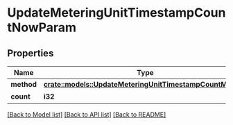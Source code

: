 # UpdateMeteringUnitTimestampCountNowParam

## Properties

Name | Type | Description | Notes
------------ | ------------- | ------------- | -------------
**method** | [**crate::models::UpdateMeteringUnitTimestampCountMethod**](UpdateMeteringUnitTimestampCountMethod.md) |  | 
**count** | **i32** | 件数(count) | 

[[Back to Model list]](../README.md#documentation-for-models) [[Back to API list]](../README.md#documentation-for-api-endpoints) [[Back to README]](../README.md)


